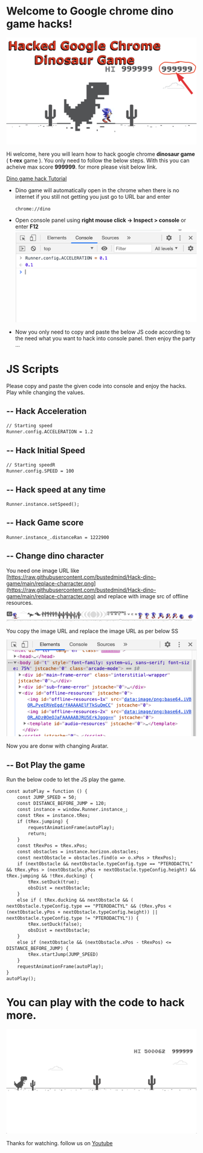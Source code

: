 # Welcome to Google chrome dino game hacks!

![Max-score-image](https://raw.githubusercontent.com/bustedmind/Hack-dino-game/main/hack%20t-rex%20game.jpeg)

Hi welcome, here you will learn how to hack google chrome **dinosaur game** ( **t-rex** game ). You only need to follow the below steps. With this you can acheive max score **999999**.  for more please visit below link.
	
[Dino game hack Tutorial](https://youtu.be/j4_kvBsOKXc)

- Dino game will automatically open in the chrome when there is no internet if you still not getting you just go to URL bar and enter 

    ``chrome://dino``
    
 - Open console panel using **right mouse click -> Inspect > console** or enter **F12** 
 ![enter image description here](https://raw.githubusercontent.com/bustedmind/Hack-dino-game/main/console.png)
 - Now you only need to copy and paste the below JS code according to the need what you want to hack into console panel. then enjoy the party ... 


# JS Scripts

Please copy and paste the given code into console and enjoy the hacks. Play while changing the values. 

## -- Hack Acceleration

    // Starting speed
    Runner.config.ACCELERATION = 1.2
## -- Hack Initial Speed
	// Starting speedR
	Runner.config.SPEED = 100

## -- Hack speed at any time 

    Runner.instance.setSpeed();
   
## -- Hack Game score

    Runner.instance_.distanceRan = 1222900
## -- Change dino character

You need one image URL like [https://raw.githubusercontent.com/bustedmind/Hack-dino-game/main/replace-charracter.png](https://raw.githubusercontent.com/bustedmind/Hack-dino-game/main/replace-charracter.png) and replace with image src of offline resources.

![Image should be in this format](https://raw.githubusercontent.com/bustedmind/Hack-dino-game/main/replace-charracter.png)


You copy the image URL and replace the image URL as per below SS 

![enter image description here](https://raw.githubusercontent.com/bustedmind/Hack-dino-game/main/trex-resouce-replace.png)

Now you are donw with changing Avatar. 
## -- Bot Play the game
Run the below code to let the JS play the game.

    const autoPlay = function () { 
	    const JUMP_SPEED = 50; 
	    const DISTANCE_BEFORE_JUMP = 120; 
	    const instance = window.Runner.instance_; 
	    const tRex = instance.tRex; 
	    if (tRex.jumping) { 
		    requestAnimationFrame(autoPlay); 
		    return; 
		} 
		const tRexPos = tRex.xPos; 
		const obstacles = instance.horizon.obstacles; 
		const nextObstacle = obstacles.find(o => o.xPos > tRexPos); 
		if (nextObstacle && nextObstacle.typeConfig.type == "PTERODACTYL" && tRex.yPos > (nextObstacle.yPos + nextObstacle.typeConfig.height) && tRex.jumping && !tRex.ducking) {
			tRex.setDuck(true); 
			obsDist = nextObstacle; 
		} 
		else if ( tRex.ducking && nextObstacle && ( nextObstacle.typeConfig.type == "PTERODACTYL" && (tRex.yPos < (nextObstacle.yPos + nextObstacle.typeConfig.height)) || nextObstacle.typeConfig.type != "PTERODACTYL")) { 
			tRex.setDuck(false); 
			obsDist = nextObstacle; 
		} 
		else if (nextObstacle && (nextObstacle.xPos - tRexPos) <= DISTANCE_BEFORE_JUMP) { 
			tRex.startJump(JUMP_SPEED) 
		} 
		requestAnimationFrame(autoPlay); 
	} 
	autoPlay();

# You can play with the code to hack more. 
![enter image description here](https://raw.githubusercontent.com/bustedmind/Hack-dino-game/main/t-rex-game.png)

Thanks for watching. 
follow us on [Youtube](https://www.youtube.com/channel/UCb00xaR27QrZtwQypbIpphA/)
